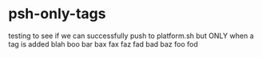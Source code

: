 # psh-only-tags

testing to see if we can successfully push to platform.sh but ONLY when a tag is added
blah
boo
bar
bax
fax
faz
fad
bad
baz
foo
fod
